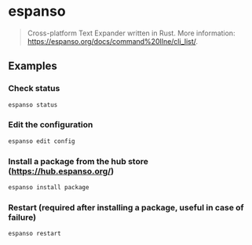 # espanso

> Cross-platform Text Expander written in Rust. More information: <https://espanso.org/docs/command%20lIne/cli_list/>.

## Examples

### Check status

```bash
espanso status
```

### Edit the configuration

```bash
espanso edit config
```

### Install a package from the hub store (<https://hub.espanso.org/>)

```bash
espanso install package
```

### Restart (required after installing a package, useful in case of failure)

```bash
espanso restart
```

